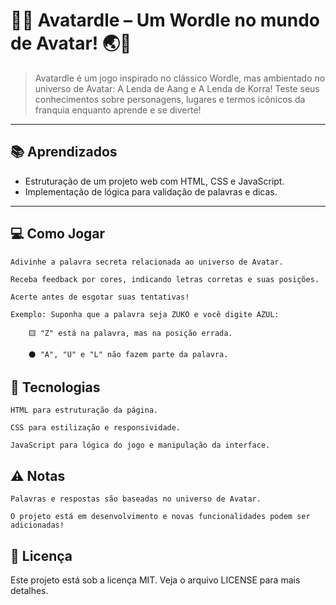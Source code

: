 # 🌊🔥 Avatardle – Um Wordle no mundo de Avatar! 🌏💨

> Avatardle é um jogo inspirado no clássico Wordle, mas ambientado no universo de Avatar: A Lenda de Aang e A Lenda de Korra! Teste seus conhecimentos sobre personagens, lugares e termos icônicos da franquia enquanto aprende e se diverte!
---

## 📚 Aprendizados
- Estruturação de um projeto web com HTML, CSS e JavaScript.
- Implementação de lógica para validação de palavras e dicas.

---

## 💻 Como Jogar

    Adivinhe a palavra secreta relacionada ao universo de Avatar.

    Receba feedback por cores, indicando letras corretas e suas posições.

    Acerte antes de esgotar suas tentativas!

    Exemplo: Suponha que a palavra seja ZUKO e você digite AZUL:

        🟨 "Z" está na palavra, mas na posição errada.

        ⚫ "A", "U" e "L" não fazem parte da palavra.

## 🚀 Tecnologias

    HTML para estruturação da página.

    CSS para estilização e responsividade.

    JavaScript para lógica do jogo e manipulação da interface.

## ⚠️ Notas

    Palavras e respostas são baseadas no universo de Avatar.

    O projeto está em desenvolvimento e novas funcionalidades podem ser adicionadas!

## 📜 Licença

Este projeto está sob a licença MIT. Veja o arquivo LICENSE para mais detalhes.
